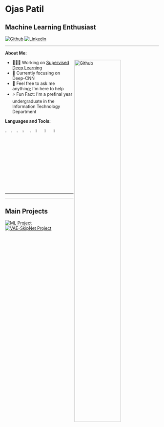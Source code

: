 # Ojas Patil
## Machine Learning Enthusiast

[![Github](https://img.shields.io/badge/-Github-000?style=flat&logo=Github&logoColor=white)](https://github.com/sanepunk)
[![Linkedin](https://img.shields.io/badge/-LinkedIn-blue?style=flat&logo=Linkedin&logoColor=white)](https://www.linkedin.com/in/ojas-patil-exe/)

---

**About Me:**

<img width="55%" align="right" alt="Github" src="https://raw.githubusercontent.com/onimur/.github/master/.resources/git-header.svg" />

- 👨🏽‍💻 Working on [Supervised Deep Learning](https://github.com/Sanepunk/ML)
- 🌱 Currently focusing on Deep-CNN
- 💬 Feel free to ask me anything; I'm here to help
- ⚡️ Fun Fact: I'm a prefinal year undergraduate in the Information Technology Department

**Languages and Tools:** 

<code><img width="3%" src="https://cdn.worldvectorlogo.com/logos/python-5.svg"></code>
<code><img width="3%" src="https://cdn.worldvectorlogo.com/logos/c-1.svg"></code>
<code><img width="3%" src="https://cdn.worldvectorlogo.com/logos/c.svg"></code>
<code><img width="4%" src="https://cdn.worldvectorlogo.com/logos/r-lang.svg"></code>
<code><img width="3%" src="https://www.nebrija.com/medios/actualidadnebrija/wp-content/uploads/sites/2/2020/05/Matlab_logo.jpg"></code>
<code><img width="5%" src="https://go.dev/blog/go-brand/Go-Logo/SVG/Go-Logo_Blue.svg"></code>
<code><img width="5%" src="https://www.svgrepo.com/show/376330/julia.svg"></code>
<code><img width="5%" src="https://www.vectorlogo.zone/logos/java/java-horizontal.svg"></code>


---


---

## Main Projects

[![ML Project](https://img.shields.io/badge/ML%20Project-blue?style=flat&logo=python&logoColor=white)](https://github.com/sanepunk/ml)
[![VAE-SkipNet Project](https://img.shields.io/badge/VAE--SkipNet%20Project-blue?style=flat&logo=python&logoColor=white)](https://github.com/sanepunk/VAE-SkipNet)




